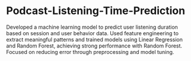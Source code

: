 # Podcast-Listening-Time-Prediction
Developed a machine learning model to predict user listening duration based on session and user behavior data. Used feature engineering to extract meaningful patterns and trained models using Linear Regression and Random Forest, achieving strong performance with Random Forest. Focused on reducing error through preprocessing and model tuning.
